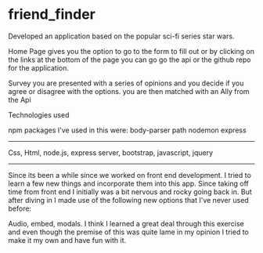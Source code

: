 # friend_finder


Developed an application based on the popular sci-fi series star wars.


Home Page
gives you the option to go to the form to fill out or by clicking on the links at the bottom of the page you can go go the api or the github repo for the application.

Survey 
you are presented with a series of opinions and you decide if you agree or disagree with the options.  you are then matched with an Ally from the Api

Technologies used


npm packages I've used in this were:
body-parser
path
nodemon
express
_________________________________________

Css, Html, node.js, express server, bootstrap, javascript, jquery
_________________________________________

Since its been a while since we worked on front end development.  I tried to learn a few new things and incorporate them into this app.  Since taking off time from front end I initially was a bit nervous and rocky going back in.  But after diving in I made use of the following new options that I've never used before:

Audio, embed, modals.  I think I learned a great deal through this exercise and even though the premise of this was quite lame in my opinion I tried to make it my own and have fun with it.
